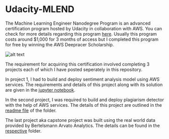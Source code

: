 # Udacity-MLEND
The Machine Learning Engineer Nanodegree Program is an advanced certification program hosted by Udacity in collaboration with AWS. You can check for more details regarding this program [here](https://www.udacity.com/course/machine-learning-engineer-nanodegree--nd009t).
Usually this program costs around $1,000 for 3 months of access but I completed this program for free by winning the AWS Deepracer Scholarship.

![alt text][logo]

[logo]: https://udacity-email.s3-us-west-2.amazonaws.com/Scholarships/AWS-Scholarship.jpg?bsft_eid=fbebb26b-6172-4595-b200-9e6d455e295e&utm_campaign=sch_600_2019-11-15_ndxxx_aws-winner_global&utm_source=blueshift&utm_medium=email&utm_content=sch_600_2019-11-15_ndxxx_aws-winner_global&bsft_clkid=2b4e04e6-25db-4476-9314-1a7477249a22&bsft_uid=bab298fc-dd7b-482c-b4f0-52bf64966d44&bsft_mid=ede95f70-a813-4e74-ae06-d6424d07d281&bsft_ek=2019-11-15T21%3A21%3A24Z&bsft_mime_type=unknown "Logo Title Text 2"

The requirement for acquiring this certification involved completing 3 projects each of which I have posted seperately in this repository.

In project 1, I had to build and deploy sentiment analysis model using AWS services. The requirements and details of this project along with its solution are given in the [jupyter notebook](https://github.com/jahidahsan/Udacity-MLEND/blob/master/Project%201/SageMaker%20Project.ipynb).

In the second project, I was required to build and deploy plagiarism detector with the help of AWS services. The details of this project are outlined in the [readme file](https://github.com/jahidahsan/Udacity-MLEND/blob/master/Project%202%20Plagiarism%20Detector/README.md) of the folder.

The last project aka capstone project was built using the real world data provided by Bertelsmann Arvato Analytics. The details can be found in the [respective](https://github.com/jahidahsan/Udacity-MLEND/tree/master/Casptone%20Project) folder.
